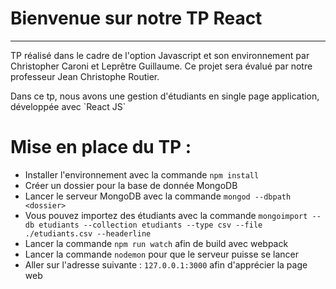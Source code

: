 Bienvenue sur notre TP React
===================



----------
<p>TP réalisé dans le cadre de l'option Javascript et son environnement par Christopher Caroni et Leprêtre Guillaume. 
Ce projet sera évalué par notre professeur Jean Christophe Routier.</p>

<p>Dans ce tp, nous avons une gestion d'étudiants en single page application, développée avec `React JS`</p>

# Mise en place du TP :

- Installer l'environnement avec la commande `npm install`
- Créer un dossier pour la base de donnée MongoDB
- Lancer le serveur MongoDB avec la commande `mongod --dbpath <dossier>`
- Vous pouvez importez des étudiants avec la commande `mongoimport --db etudiants --collection etudiants --type csv --file ./etudiants.csv --headerline`
- Lancer la commande `npm run watch` afin de build avec webpack
- Lancer la commande `nodemon` pour que le serveur puisse se lancer
- Aller sur l'adresse suivante : `127.0.0.1:3000` afin d'apprécier la page web